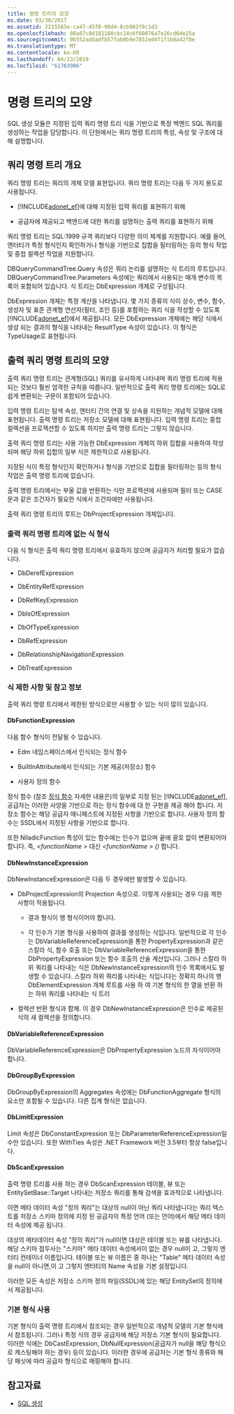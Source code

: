 ```yaml
---
title: 명령 트리의 모양
ms.date: 03/30/2017
ms.assetid: 2215585e-ca47-45f8-98d4-8cb982f8c1d3
ms.openlocfilehash: 08a67c8d181188cbc14c6f60876a7e26cd6de25a
ms.sourcegitcommit: 9b552addadfb57fab0b9e7852ed4f1f1b8a42f8e
ms.translationtype: MT
ms.contentlocale: ko-KR
ms.lasthandoff: 04/23/2019
ms.locfileid: "61763986"
---
```

# <a name="the-shape-of-the-command-trees"></a>명령 트리의 모양

SQL 생성 모듈은 지정된 입력 쿼리 명령 트리 식을 기반으로 특정 백엔드 SQL 쿼리를 생성하는 작업을 담당합니다. 이 단원에서는 쿼리 명령 트리의 특성, 속성 및 구조에 대해 설명합니다.

## <a name="query-command-trees-overview"></a>쿼리 명령 트리 개요

쿼리 명령 트리는 쿼리의 개체 모델 표현입니다. 쿼리 명령 트리는 다음 두 가지 용도로 사용됩니다.

- [!INCLUDE[adonet_ef](../../../../../includes/adonet-ef-md.md)]에 대해 지정된 입력 쿼리를 표현하기 위해

- 공급자에 제공되고 백엔드에 대한 쿼리를 설명하는 출력 쿼리를 표현하기 위해

쿼리 명령 트리는 SQL:1999 규격 쿼리보다 다양한 의미 체계를 지원합니다. 예를 들어, 엔터티가 특정 형식인지 확인하거나 형식을 기반으로 집합을 필터링하는 등의 형식 작업 및 중첩 컬렉션 작업을 지원합니다.

DBQueryCommandTree.Query 속성은 쿼리 논리를 설명하는 식 트리의 루트입니다. DBQueryCommandTree.Parameters 속성에는 쿼리에서 사용되는 매개 변수의 목록이 포함되어 있습니다. 식 트리는 DbExpression 개체로 구성됩니다.

DbExpression 개체는 특정 계산을 나타냅니다. 몇 가지 종류의 식이 상수, 변수, 함수, 생성자 및 표준 관계형 연산자(필터, 조인 등)를 포함하는 쿼리 식을 작성할 수 있도록 [!INCLUDE[adonet_ef](../../../../../includes/adonet-ef-md.md)]에서 제공됩니다. 모든 DbExpression 개체에는 해당 식에서 생성 되는 결과의 형식을 나타내는 ResultType 속성이 있습니다. 이 형식은 TypeUsage로 표현됩니다.

## <a name="shapes-of-the-output-query-command-tree"></a>출력 쿼리 명령 트리의 모양

출력 쿼리 명령 트리는 관계형(SQL) 쿼리를 유사하게 나타내며 쿼리 명령 트리에 적용되는 것보다 훨씬 엄격한 규칙을 따릅니다. 일반적으로 출력 쿼리 명령 트리에는 SQL로 쉽게 변환되는 구문이 포함되어 있습니다.

입력 명령 트리는 탐색 속성, 엔터티 간의 연결 및 상속을 지원하는 개념적 모델에 대해 표현됩니다. 출력 명령 트리는 저장소 모델에 대해 표현됩니다. 입력 명령 트리는 중첩 컬렉션을 프로젝션할 수 있도록 하지만 출력 명령 트리는 그렇지 않습니다.

출력 쿼리 명령 트리는 사용 가능한 DbExpression 개체의 하위 집합을 사용하여 작성되며 해당 하위 집합의 일부 식은 제한적으로 사용됩니다.

지정된 식이 특정 형식인지 확인하거나 형식을 기반으로 집합을 필터링하는 등의 형식 작업은 출력 명령 트리에 없습니다.

출력 명령 트리에서는 부울 값을 반환하는 식만 프로젝션에 사용되며 필터 또는 CASE 문과 같은 조건자가 필요한 식에서 조건자에만 사용됩니다.

출력 쿼리 명령 트리의 루트는 DbProjectExpression 개체입니다.

### <a name="expression-types-not-present-in-output-query-command-trees"></a>출력 쿼리 명령 트리에 없는 식 형식

다음 식 형식은 출력 쿼리 명령 트리에서 유효하지 않으며 공급자가 처리할 필요가 없습니다.

- DbDerefExpression

- DbEntityRefExpression

- DbRefKeyExpression

- DbIsOfExpression

- DbOfTypeExpression

- DbRefExpression

- DbRelationshipNavigationExpression

- DbTreatExpression

### <a name="expression-restrictions-and-notes"></a>식 제한 사항 및 참고 정보

출력 쿼리 명령 트리에서 제한된 방식으로만 사용할 수 있는 식이 많이 있습니다.

#### <a name="dbfunctionexpression"></a>DbFunctionExpression

다음 함수 형식이 전달될 수 있습니다.

- Edm 네임스페이스에서 인식되는 정식 함수

- BuiltInAttribute에서 인식되는 기본 제공(저장소) 함수

- 사용자 정의 함수

정식 함수 (참조 [정식 함수](../../../../../docs/framework/data/adonet/ef/language-reference/canonical-functions.md) 자세한 내용은)의 일부로 지정 된는 [!INCLUDE[adonet_ef](../../../../../includes/adonet-ef-md.md)], 공급자는 이러한 사양을 기반으로 하는 정식 함수에 대 한 구현을 제공 해야 합니다. 저장소 함수는 해당 공급자 매니페스트에 지정된 사항을 기반으로 합니다. 사용자 정의 함수는 SSDL에서 지정된 사항을 기반으로 합니다.

또한 NiladicFunction 특성이 있는 함수에는 인수가 없으며 끝에 괄호 없이 변환되어야 합니다.  즉,  *\<functionName >* 대신  *\<functionName > ()* 합니다.

#### <a name="dbnewinstanceexpression"></a>DbNewInstanceExpression

DbNewInstanceExpression은 다음 두 경우에만 발생할 수 있습니다.

- DbProjectExpression의 Projection 속성으로.  이렇게 사용되는 경우 다음 제한 사항이 적용됩니다.

  - 결과 형식이 행 형식이어야 합니다.

  - 각 인수가 기본 형식을 사용하여 결과를 생성하는 식입니다. 일반적으로 각 인수는 DbVariableReferenceExpression을 통한 PropertyExpression과 같은 스칼라 식, 함수 호출 또는 DbVariableReferenceExpression을 통한 DbPropertyExpression 또는 함수 호출의 산술 계산입니다. 그러나 스칼라 하위 쿼리를 나타내는 식은 DbNewInstanceExpression의 인수 목록에서도 발생할 수 있습니다. 스칼라 하위 쿼리를 나타내는 식입니다는 정확히 하나의 행 DbElementExpression 개체 루트를 사용 하 여 기본 형식의 한 열을 반환 하는 하위 쿼리를 나타내는 식 트리

- 컬렉션 반환 형식과 함께. 이 경우 DbNewInstanceExpression은 인수로 제공된 식의 새 컬렉션을 정의합니다.

#### <a name="dbvariablereferenceexpression"></a>DbVariableReferenceExpression

DbVariableReferenceExpression은 DbPropertyExpression 노드의 자식이어야 합니다.

#### <a name="dbgroupbyexpression"></a>DbGroupByExpression

DbGroupByExpression의 Aggregates 속성에는 DbFunctionAggregate 형식의 요소만 포함될 수 있습니다. 다른 집계 형식은 없습니다.

#### <a name="dblimitexpression"></a>DbLimitExpression

Limit 속성은 DbConstantExpression 또는 DbParameterReferenceExpression일 수만 있습니다. 또한 WithTies 속성은 .NET Framework 버전 3.5부터 항상 false입니다.

#### <a name="dbscanexpression"></a>DbScanExpression

출력 명령 트리를 사용 하는 경우 DbScanExpression 테이블, 뷰 또는 EntitySetBase::Target 나타내는 저장소 쿼리를 통해 검색을 효과적으로 나타냅니다.

이면 메타 데이터 속성 "정의 쿼리"는 대상의 null이 아닌 쿼리 나타냅니다는 쿼리 텍스트를 저장소 스키마 정의에 지정 된 공급자의 특정 언어 (또는 언어)에서 해당 메타 데이터 속성에 제공 됩니다.

대상의 메타데이터 속성 “정의 쿼리”가 null이면 대상은 테이블 또는 뷰를 나타냅니다. 해당 스키마 접두사는 "스키마" 메타 데이터 속성에서이 없는 경우 null이 고, 그렇지 엔터티 컨테이너 이름입니다.  테이블 또는 뷰 이름은 중 하나는 "Table" 메타 데이터 속성을 null이 아니면,이 고 그렇지 엔터티의 Name 속성을 기본 설정입니다.

이러한 모든 속성은 저장소 스키마 정의 파일(SSDL)에 있는 해당 EntitySet의 정의에서 제공됩니다.

### <a name="using-primitive-types"></a>기본 형식 사용

기본 형식이 출력 명령 트리에서 참조되는 경우 일반적으로 개념적 모델의 기본 형식에서 참조됩니다. 그러나 특정 식의 경우 공급자에 해당 저장소 기본 형식이 필요합니다. 이러한 식에는 DbCastExpression, DbNullExpression(공급자가 null을 해당 형식으로 캐스팅해야 하는 경우) 등이 있습니다. 이러한 경우에 공급자는 기본 형식 종류와 해당 패싯에 따라 공급자 형식으로 매핑해야 합니다.

## <a name="see-also"></a>참고자료

- [SQL 생성](../../../../../docs/framework/data/adonet/ef/sql-generation.md)
